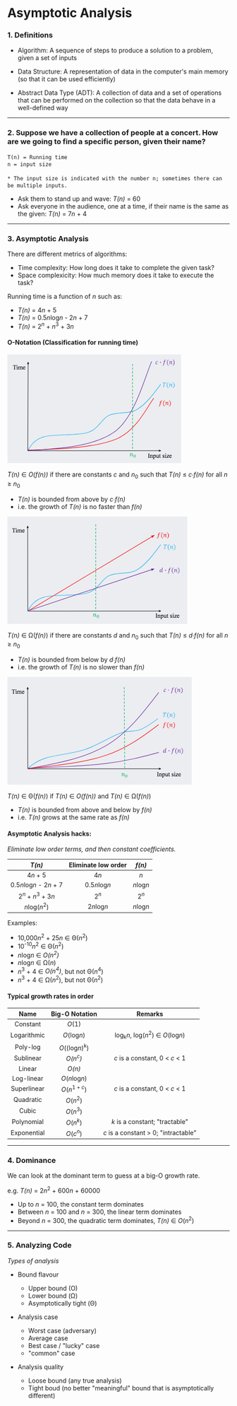 # Asymptotic Analysis

### 1. Definitions

  * Algorithm: A sequence of steps to produce a solution to a problem, given a set of inputs

  * Data Structure: A representation of data in the computer's main memory (so that it can be used efficiently)

  * Abstract Data Type (ADT): A collection of data and a set of operations that can be performed on the collection so that the data behave in a well-defined way

------

### 2. Suppose we have a collection of people at a concert. How are we going to find a specific person, given their name?

```
T(n) = Running time
n = input size

* The input size is indicated with the number n; sometimes there can be multiple inputs.
```

  * Ask them to stand up and wave: *T(n)* = 60
  * Ask everyone in the audience, one at a time, if their name is the same as the given: *T(n)* = 7*n* + 4

------

### 3. Asymptotic Analysis

There are different metrics of algorithms:

  * Time complexity: How long does it take to complete the given task?
  * Space complexicity: How much memory does it take to execute the task?

Running time is a function of *n* such as:
  
  * *T(n)* = 4*n* + 5
  * *T(n)* = 0.5*n*log*n* - 2*n* + 7
  * *T(n)* = 2<sup>*n*</sup> + *n*<sup>3</sup> + 3*n*

#### O-Notation (Classification for running time)

![Big-O notation graph](https://github.com/EverTokki/CPSC221_Notes/blob/master/images/big_o.png "Big-O")

  *T(n)* ∈ *O(f(n))* if there are constants *c* and *n*<sub>0</sub> such that *T(n)* ≤ *c∙f(n)* for all *n* ≥ *n*<sub>0</sub> 
  * *T(n)* is bounded from above by *c∙f(n)*
  * i.e. the growth of *T(n)* is no faster than *f(n)*

![Big-Omega notation graph](https://github.com/EverTokki/CPSC221_Notes/blob/master/images/big_omega.png "Big-Omega")

  *T(n)* ∈ Ω(*f(n)*) if there are constants *d* and *n*<sub>0</sub> such that *T(n)* ≤ *d∙f(n)* for all *n* ≥ *n*<sub>0</sub> 
  * *T(n)* is bounded from below by *d∙f(n)*
  * i.e. the growth of *T(n)* is no slower than *f(n)*

![Theta notation graph](https://github.com/EverTokki/CPSC221_Notes/blob/master/images/theta.png "Theta")

  *T(n)* ∈ Θ(*f(n)*) if *T(n)* ∈ *O(f(n))* and *T(n)* ∈ Ω(*f(n)*)
  * *T(n)* is bounded from above and below by *f(n)*
  * i.e. *T(n)* grows at the same rate as *f(n)*

#### Asymptotic Analysis hacks:
*Eliminate low order terms, and then constant coefficients.*

  |   *T(n)*                | Eliminate low order | *f(n)*  |
  |    :---:                | :----:              | :---:   |
  |   4*n* + 5              |    4*n*             | *n*     |
  | 0.5*n*log*n* - 2*n* + 7 | 0.5*n*log*n*        |*n*log*n*|
  | 2<sup>*n*</sup> + *n*<sup>3</sup> + 3*n* | 2<sup>*n*</sup> | 2<sup>*n*</sup> |
  | *n*log(*n*<sup>2</sup>) | 2*n*log*n* | *n*log*n* |

Examples:
  * 10,000*n*<sup>2</sup> + 25*n* ∈ Θ(*n*<sup>2</sup>)
  * 10<sup>-10</sup>*n*<sup>2</sup> ∈ Θ(*n*<sup>2</sup>)
  * *n*log*n* ∈ *O(n<sup>2</sup>)*
  * *n*log*n* ∈ Ω(*n*)
  * *n*<sup>3</sup> + 4 ∈ *O(n<sup>4</sup>)*, but not Θ(*n*<sup>4</sup>)
  * *n*<sup>3</sup> + 4 ∈ Ω(*n*<sup>2</sup>), but not Θ(*n*<sup>2</sup>)

#### Typical growth rates in order
|    Name   |      Big-O Notation                     |      Remarks     |
|:---:      |           :---:                         |       :---:      |
|Constant   |      *O*(1)                             |                  |
|Logarithmic|      *O*(log*n*)                        |log<sub>k</sub>*n*, log(*n*<sup>2</sup>) ∈ *O*(log*n*)|
|Poly-log   |      *O*((log*n*)<sup>k</sup>)          |                  |
|Sublinear  |      *O(n<sup>c</sup>)*                 |*c* is a constant, 0 < *c* < 1|
|Linear     |      *O(n)*                             |                  |
|Log-linear |      *O*(*n*log*n*)                     |                  |
|Superlinear|      *O*(*n*<sup>1 + *c*</sup>)         |*c* is a constant, 0 < *c* < 1|
|Quadratic  |      *O*(*n*<sup>2</sup>)               |                  |
|Cubic      |      *O*(*n*<sup>3</sup>)               |                  |
|Polynomial |      *O*(*n*<sup>*k*</sup>)             |*k* is a constant; "tractable"|
|Exponential|      *O*(*c*<sup>*n*</sup>)             |*c* is a constant > 0; "intractable"|

------

### 4. Dominance
We can look at the dominant term to guess at a big-O growth rate. 

e.g. *T(n)* = 2*n*<sup>2</sup> + 600*n* + 60000
  * Up to *n* = 100, the constant term dominates
  * Between *n* = 100 and *n* = 300, the linear term dominates
  * Beyond *n* = 300, the quadratic term dominates, *T(n)* ∈ *O*(*n*<sup>2</sup>)

------

### 5. Analyzing Code
*Types of analysis*

  * Bound flavour
    * Upper bound (O)
    * Lower bound (Ω)
    * Asymptotically tight (Θ)

  * Analysis case
    * Worst case (adversary)
    * Average case
    * Best case / "lucky" case
    * "common" case

  * Analysis quality
    * Loose bound (any true analysis)
    * Tight boud (no better "meaningful" bound that is asymptotically different)

